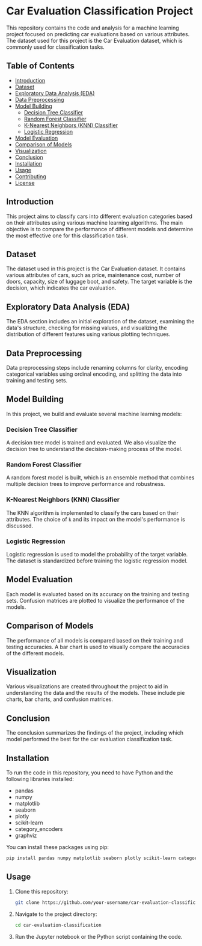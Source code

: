 # Car Evaluation Classification Project

This repository contains the code and analysis for a machine learning project focused on predicting car evaluations based on various attributes. The dataset used for this project is the Car Evaluation dataset, which is commonly used for classification tasks.

## Table of Contents
- [Introduction](#introduction)
- [Dataset](#dataset)
- [Exploratory Data Analysis (EDA)](#exploratory-data-analysis-eda)
- [Data Preprocessing](#data-preprocessing)
- [Model Building](#model-building)
  - [Decision Tree Classifier](#decision-tree-classifier)
  - [Random Forest Classifier](#random-forest-classifier)
  - [K-Nearest Neighbors (KNN) Classifier](#k-nearest-neighbors-knn-classifier)
  - [Logistic Regression](#logistic-regression)
- [Model Evaluation](#model-evaluation)
- [Comparison of Models](#comparison-of-models)
- [Visualization](#visualization)
- [Conclusion](#conclusion)
- [Installation](#installation)
- [Usage](#usage)
- [Contributing](#contributing)
- [License](#license)

## Introduction
This project aims to classify cars into different evaluation categories based on their attributes using various machine learning algorithms. The main objective is to compare the performance of different models and determine the most effective one for this classification task.

## Dataset
The dataset used in this project is the Car Evaluation dataset. It contains various attributes of cars, such as price, maintenance cost, number of doors, capacity, size of luggage boot, and safety. The target variable is the decision, which indicates the car evaluation.

## Exploratory Data Analysis (EDA)
The EDA section includes an initial exploration of the dataset, examining the data's structure, checking for missing values, and visualizing the distribution of different features using various plotting techniques.

## Data Preprocessing
Data preprocessing steps include renaming columns for clarity, encoding categorical variables using ordinal encoding, and splitting the data into training and testing sets.

## Model Building
In this project, we build and evaluate several machine learning models:

### Decision Tree Classifier
A decision tree model is trained and evaluated. We also visualize the decision tree to understand the decision-making process of the model.

### Random Forest Classifier
A random forest model is built, which is an ensemble method that combines multiple decision trees to improve performance and robustness.

### K-Nearest Neighbors (KNN) Classifier
The KNN algorithm is implemented to classify the cars based on their attributes. The choice of `k` and its impact on the model's performance is discussed.

### Logistic Regression
Logistic regression is used to model the probability of the target variable. The dataset is standardized before training the logistic regression model.

## Model Evaluation
Each model is evaluated based on its accuracy on the training and testing sets. Confusion matrices are plotted to visualize the performance of the models.

## Comparison of Models
The performance of all models is compared based on their training and testing accuracies. A bar chart is used to visually compare the accuracies of the different models.

## Visualization
Various visualizations are created throughout the project to aid in understanding the data and the results of the models. These include pie charts, bar charts, and confusion matrices.

## Conclusion
The conclusion summarizes the findings of the project, including which model performed the best for the car evaluation classification task.

## Installation
To run the code in this repository, you need to have Python and the following libraries installed:

- pandas
- numpy
- matplotlib
- seaborn
- plotly
- scikit-learn
- category_encoders
- graphviz

You can install these packages using pip:

```sh
pip install pandas numpy matplotlib seaborn plotly scikit-learn category_encoders graphviz
```

## Usage
1. Clone this repository:
   ```sh
   git clone https://github.com/your-username/car-evaluation-classification.git
   ```
2. Navigate to the project directory:
   ```sh
   cd car-evaluation-classification
   ```
3. Run the Jupyter notebook or the Python script containing the code.

